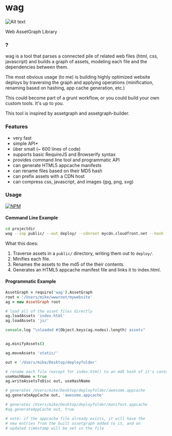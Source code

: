 wag
===

![Alt text](http://i.imgur.com/9eJTHZz.jpg "The best meat's in the rump…")

Web AssetGraph Library


### ?
wag is a tool that parses a connected pile of related web files (html, css, javascript) and builds a graph of assets, modeling each file and the dependencies between them.


The most obvious usage (to me) is building highly optimized website deploys by traversing the graph and applying operations (minification, renaming based on hashing, app cache generation, etc.) 

This could become part of a grunt workflow, or you could build your own custom tools. It's up to you.

This tool is inspired by assetgraph and assetgraph-builder.

### Features
* very fast
* simple API*
* über small (~ 600 lines of code)
* supports basic RequireJS and Browserify syntax
* provides command line tool and programmatic API
* can generate HTML5 appcache manifests
* can rename files based on their MD5 hash
* can prefix assets with a CDN host
* can compress css, javascript, and images (jpg, png, svg)

### Usage

[![NPM](https://nodei.co/npm/wag.png)](https://nodei.co/npm/wag/)


#### Command Line Example
```sh
cd projectdir
wag --inp public/ --out deploy/ --cdnroot mycdn.cloudfront.net --hash --minify --manifest'
```

What this does:
1. Traverse assets in a `public/` directory, writing them out to `deploy/`.
2. Minifies each file.
3. Renames the assets to the md5 of the their contents.
4. Generates an HTML5 appcache manifest file and links it to index.html.

#### Programmatic Example

```coffeescript
AssetGraph = require('wag').AssetGraph
root = '/Users/mike/wwwroot/mywebsite'
ag = new AssetGraph root

# load all of the asset files directly
ag.loadAssets 'index.html'
ag.loadAssets 'js/'

console.log "\nloaded #{Object.keys(ag.nodes).length} assets"


ag.minifyAssets()

ag.moveAssets 'static/'

out = '/Users/mike/Desktop/deployfolder'

# rename each file (except for index.html) to an md5 hash of it's contents
useHashName = true 
ag.writeAssetsToDisc out, useHashName

# generates /Users/mike/Desktop/deployfolder/awesome.appcache
ag.generateAppCache out, 'awesome.appcache'

# generates /Users/mike/Desktop/deployfolder/manifest.appcache
#ag.generateAppCache out, true

# note: if the appcache file already exists, it will have the 
# new entries from the built assetgraph added to it, and an 
# updated timestamp will be set in the file
```


